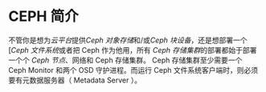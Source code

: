 # CEPH 简介

不管你是想为*云平台*提供*Ceph 对象存储*和/或*Ceph 块设备*，还是想部署一个[*Ceph 文件系统*或者把 Ceph 作为他用，所有 *Ceph 存储集群*的部署都始于部署一个个 *Ceph 节点*、网络和 Ceph 存储集群。 Ceph 存储集群至少需要一个 Ceph Monitor 和两个 OSD 守护进程。而运行 Ceph 文件系统客户端时，则必须要有元数据服务器（ Metadata Server ）。




